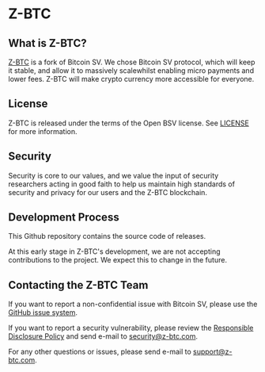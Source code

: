 Z-BTC
===========

What is Z-BTC?
-------------------

[Z-BTC](https://z-btc.com/) is a fork of Bitcoin SV.  We chose Bitcoin SV 
protocol, which will keep it stable, and allow it to massively scalewhilst enabling micro payments and lower fees.
Z-BTC will make crypto currency more accessible for everyone.

License
-------

Z-BTC is released under the terms of the Open BSV license. See [LICENSE](LICENSE) for more information.

Security
--------
Security is core to our values, and we value the input of security researchers acting in good faith to help us maintain 
high standards of security and privacy for our users and the Z-BTC blockchain.

Development Process
-------------------

This Github repository contains the source code of releases.

At this early stage in Z-BTC's development, we are not accepting contributions to the project. We expect this to 
change in the future.

Contacting the Z-BTC Team
------------------------------

If you want to report a non-confidential issue with Bitcoin SV, please use the 
[GitHub issue system](https://github.com/z-btc/z-btc-main/issues).

If you want to report a security vulnerability, please review the [Responsible Disclosure Policy](doc/rdp.md) and send
e-mail to <security@z-btc.com>.

For any other questions or issues, please send e-mail to <support@z-btc.com>.
